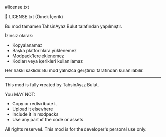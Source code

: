 #license.txt

📌 LICENSE.txt (Örnek İçerik)

Bu mod tamamen TahsinAyaz Bulut tarafından yapılmıştır.

İzinsiz olarak:
- Kopyalanamaz
- Başka platformlara yüklenemez
- Modpack'lere eklenemez
- Kodları veya içerikleri kullanılamaz

Her hakkı saklıdır. Bu mod yalnızca geliştirici tarafından kullanılabilir.

---

This mod is fully created by TahsinAyaz Bulut.

You MAY NOT:
- Copy or redistribute it
- Upload it elsewhere
- Include it in modpacks
- Use any part of the code or assets

All rights reserved. This mod is for the developer's personal use only.
